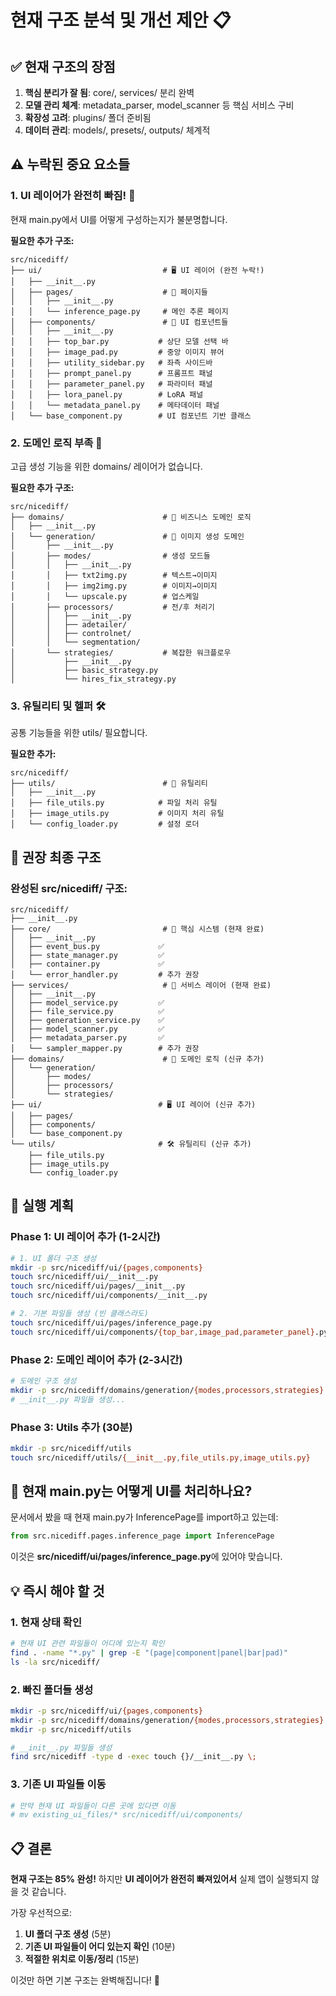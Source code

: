 # 현재 구조 분석 및 개선 제안 📋

## ✅ 현재 구조의 장점
1. **핵심 분리가 잘 됨**: core/, services/ 분리 완벽
2. **모델 관리 체계**: metadata_parser, model_scanner 등 핵심 서비스 구비
3. **확장성 고려**: plugins/ 폴더 준비됨
4. **데이터 관리**: models/, presets/, outputs/ 체계적

## ⚠️ 누락된 중요 요소들

### 1. UI 레이어가 완전히 빠짐! 🚨
현재 main.py에서 UI를 어떻게 구성하는지가 불분명합니다.

**필요한 추가 구조:**
```
src/nicediff/
├── ui/                           # 🖥️ UI 레이어 (완전 누락!)
│   ├── __init__.py
│   ├── pages/                    # 📄 페이지들
│   │   ├── __init__.py
│   │   └── inference_page.py     # 메인 추론 페이지
│   ├── components/               # 🧩 UI 컴포넌트들
│   │   ├── __init__.py
│   │   ├── top_bar.py           # 상단 모델 선택 바
│   │   ├── image_pad.py         # 중앙 이미지 뷰어
│   │   ├── utility_sidebar.py   # 좌측 사이드바
│   │   ├── prompt_panel.py      # 프롬프트 패널
│   │   ├── parameter_panel.py   # 파라미터 패널
│   │   ├── lora_panel.py        # LoRA 패널
│   │   └── metadata_panel.py    # 메타데이터 패널
│   └── base_component.py        # UI 컴포넌트 기반 클래스
```

### 2. 도메인 로직 부족 🔧
고급 생성 기능을 위한 domains/ 레이어가 없습니다.

**필요한 추가 구조:**
```
src/nicediff/
├── domains/                      # 💼 비즈니스 도메인 로직
│   ├── __init__.py
│   └── generation/               # 🎨 이미지 생성 도메인
│       ├── __init__.py
│       ├── modes/                # 생성 모드들
│       │   ├── __init__.py
│       │   ├── txt2img.py        # 텍스트→이미지
│       │   ├── img2img.py        # 이미지→이미지
│       │   └── upscale.py        # 업스케일
│       ├── processors/           # 전/후 처리기
│       │   ├── __init__.py
│       │   ├── adetailer/
│       │   ├── controlnet/
│       │   └── segmentation/
│       └── strategies/           # 복잡한 워크플로우
│           ├── __init__.py
│           ├── basic_strategy.py
│           └── hires_fix_strategy.py
```

### 3. 유틸리티 및 헬퍼 🛠️
공통 기능들을 위한 utils/ 필요합니다.

**필요한 추가:**
```
src/nicediff/
├── utils/                        # 🔧 유틸리티
│   ├── __init__.py
│   ├── file_utils.py            # 파일 처리 유틸
│   ├── image_utils.py           # 이미지 처리 유틸
│   └── config_loader.py         # 설정 로더
```

## 🎯 권장 최종 구조

### 완성된 src/nicediff/ 구조:
```
src/nicediff/
├── __init__.py
├── core/                         # 🧠 핵심 시스템 (현재 완료)
│   ├── __init__.py
│   ├── event_bus.py             ✅
│   ├── state_manager.py         ✅
│   ├── container.py             ✅
│   └── error_handler.py         # 추가 권장
├── services/                     # 🔧 서비스 레이어 (현재 완료)
│   ├── __init__.py
│   ├── model_service.py         ✅
│   ├── file_service.py          ✅
│   ├── generation_service.py    ✅
│   ├── model_scanner.py         ✅
│   ├── metadata_parser.py       ✅
│   └── sampler_mapper.py        # 추가 권장
├── domains/                      # 💼 도메인 로직 (신규 추가)
│   └── generation/
│       ├── modes/
│       ├── processors/
│       └── strategies/
├── ui/                          # 🖥️ UI 레이어 (신규 추가)
│   ├── pages/
│   ├── components/
│   └── base_component.py
└── utils/                       # 🛠️ 유틸리티 (신규 추가)
    ├── file_utils.py
    ├── image_utils.py
    └── config_loader.py
```

## 🚀 실행 계획

### Phase 1: UI 레이어 추가 (1-2시간)
```bash
# 1. UI 폴더 구조 생성
mkdir -p src/nicediff/ui/{pages,components}
touch src/nicediff/ui/__init__.py
touch src/nicediff/ui/pages/__init__.py  
touch src/nicediff/ui/components/__init__.py

# 2. 기본 파일들 생성 (빈 클래스라도)
touch src/nicediff/ui/pages/inference_page.py
touch src/nicediff/ui/components/{top_bar,image_pad,parameter_panel}.py
```

### Phase 2: 도메인 레이어 추가 (2-3시간)
```bash
# 도메인 구조 생성
mkdir -p src/nicediff/domains/generation/{modes,processors,strategies}
# __init__.py 파일들 생성...
```

### Phase 3: Utils 추가 (30분)
```bash
mkdir -p src/nicediff/utils
touch src/nicediff/utils/{__init__.py,file_utils.py,image_utils.py}
```

## 🤔 현재 main.py는 어떻게 UI를 처리하나요?

문서에서 봤을 때 현재 main.py가 InferencePage를 import하고 있는데:

```python
from src.nicediff.pages.inference_page import InferencePage
```

이것은 **src/nicediff/ui/pages/inference_page.py**에 있어야 맞습니다.

## 💡 즉시 해야 할 것

### 1. 현재 상태 확인
```bash
# 현재 UI 관련 파일들이 어디에 있는지 확인
find . -name "*.py" | grep -E "(page|component|panel|bar|pad)"
ls -la src/nicediff/
```

### 2. 빠진 폴더들 생성
```bash
mkdir -p src/nicediff/ui/{pages,components}
mkdir -p src/nicediff/domains/generation/{modes,processors,strategies}  
mkdir -p src/nicediff/utils

# __init__.py 파일들 생성
find src/nicediff -type d -exec touch {}/__init__.py \;
```

### 3. 기존 UI 파일들 이동
```bash
# 만약 현재 UI 파일들이 다른 곳에 있다면 이동
# mv existing_ui_files/* src/nicediff/ui/components/
```

## 📋 결론

**현재 구조는 85% 완성!** 하지만 **UI 레이어가 완전히 빠져있어서** 실제 앱이 실행되지 않을 것 같습니다.

가장 우선적으로:
1. **UI 폴더 구조 생성** (5분)
2. **기존 UI 파일들이 어디 있는지 확인** (10분)  
3. **적절한 위치로 이동/정리** (15분)

이것만 하면 기본 구조는 완벽해집니다! 🎯
